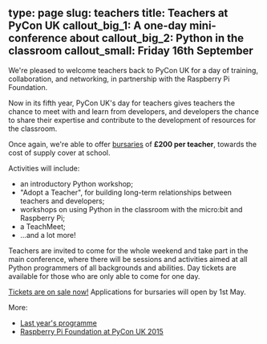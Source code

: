type: page
slug: teachers
title: Teachers at PyCon UK
callout_big_1: A one-day mini-conference about
callout_big_2: Python in the classroom
callout_small: Friday 16th September
---

We're pleased to welcome teachers back to PyCon UK for a day of training,
collaboration, and networking, in partnership with the Raspberry Pi Foundation.

Now in its fifth year, PyCon UK's day for teachers gives teachers the chance to
meet with and learn from developers, and developers the chance to share their
expertise and contribute to the development of resources for the classroom.

Once again, we're able to offer [bursaries](/teachers/bursaries/) of **£200 per
teacher**, towards the cost of supply cover at school.

Activities will include:

 * an introductory Python workshop;
 * "Adopt a Teacher", for building long-term relationships between teachers and
   developers;
 * workshops on using Python in the classroom with the micro:bit and Raspberry
   Pi;
 * a TeachMeet;
 * ...and a lot more!

Teachers are invited to come for the whole weekend and take part in the main
conference, where there will be sessions and activities aimed at all Python
programmers of all backgrounds and abilities.  Day tickets are available for
those who are only able to come for one day.

[Tickets are on sale now!](/tickets/) Applications for bursaries will
open by 1st May.

More:

 * [Last year's programme](http://2015.pyconuk.org/education/#teachers)
 * [Raspberry Pi Foundation at PyCon UK 2015](https://www.raspberrypi.org/blog/kids-teachers-developers-pyconuk-2015/)
